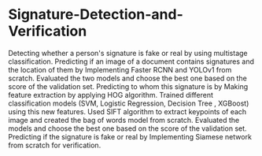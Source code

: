# Signature-Detection-and-Verification
 Detecting whether a person's signature is fake or real by using multistage classification. Predicting if an image of a document contains signatures and the location of them by Implementing Faster RCNN and YOLOv1 from scratch. Evaluated the two models and choose the best one based on the score of the validation set. Predicting to whom this signature is by Making feature extraction by applying HOG algorithm. Trained different classification models (SVM, Logistic Regression, Decision Tree , XGBoost) using this new features. Used SIFT algorithm to extract keypoints of each image and created the bag of words model from scratch. Evaluated the models and choose the best one based on the score of the validation set. Predicting if the signature is fake or real by Implementing Siamese network from scratch for verification.

